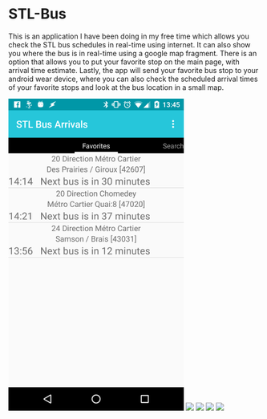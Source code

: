 # STL-Bus
This is an application I have been doing in my free time which allows you check the STL bus schedules in real-time using internet. 
It can also show you where the bus is in real-time using a google map fragment. There is an option that allows you to put your 
favorite stop on the main page, with arrival time estimate.
Lastly, the app will send your favorite bus stop to your android wear device, where you can also check 
the scheduled arrival times of your favorite stops and look at the bus location in a small map.

<img src="/img/Favorites.png" width="350">
<img src="/img/Stop Details.png" width="350">
<img src="/img/mobile map.png" width="350">
<img src="/img/watch favorites.png" width="350">
<img src="/img/watch map.png" width="350">

